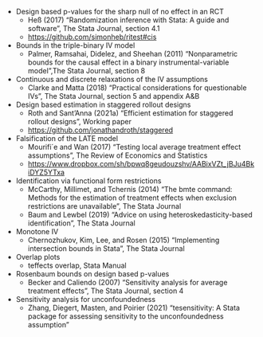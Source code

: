 

- Design based p-values for the sharp null of no effect in an RCT
  - Heß (2017) “Randomization inference with Stata: A guide and software”, The Stata Journal, section 4.1
  -  https://github.com/simonheb/ritest#cis
- Bounds in the triple-binary IV model
  - Palmer, Ramsahai, Didelez, and Sheehan (2011) “Nonparametric bounds for the causal effect in a binary instrumental-variable model”,The Stata Journal, section 8
- Continuous and discrete relaxations of the IV assumptions
  - Clarke and Matta (2018) “Practical considerations for questionable IVs”, The Stata Journal, section 5 and appendix A&B
- Design based estimation in staggered rollout designs
  - Roth and Sant’Anna (2021a) “Efficient estimation for staggered rollout designs”, Working paper
  - https://github.com/jonathandroth/staggered 
- Falsification of the LATE model
  - Mourifi´e and Wan (2017) “Testing local average treatment effect assumptions”, The Review of Economics and Statistics
  -  https://www.dropbox.com/sh/bpwq8geudouzshv/AABixVZt_jBJu4BkiDYZ5YTxa
- Identification via functional form restrictions
  - McCarthy, Millimet, and Tchernis (2014) “The bmte command: Methods for the estimation of treatment effects when exclusion restrictions are unavailable”, The Stata Journal
  - Baum and Lewbel (2019) “Advice on using heteroskedasticity-based identification”, The Stata Journal
- Monotone IV
  - Chernozhukov, Kim, Lee, and Rosen (2015) “Implementing intersection bounds in Stata”, The Stata Journal
- Overlap plots
  - teffects overlap, Stata Manual
- Rosenbaum bounds on design based p-values
  - Becker and Caliendo (2007) “Sensitivity analysis for average treatment effects”, The Stata Journal, section 4 
- Sensitivity analysis for unconfoundedness
  - Zhang, Diegert, Masten, and Poirier (2021) “tesensitivity: A Stata package for assessing sensitivity to the unconfoundedness assumption”

